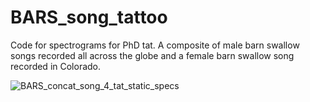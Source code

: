 # BARS_song_tattoo
Code for spectrograms for PhD tat. A composite of male barn swallow songs recorded all across the globe and a female barn swallow song recorded in Colorado.

![BARS_concat_song_4_tat_static_specs](CopyOfBW_composite_spectrogram.png)
